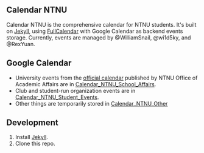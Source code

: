 ## Calendar NTNU
Calendar NTNU is the comprehensive calendar for NTNU students. It's built on [Jekyll](http://jekyllrb.com/), using [FullCalendar](http://fullcalendar.io/) with Google Calendar as backend events storage. Currently, events are managed by @WilliamSnail, @wi1d5ky, and @RexYuan.

## Google Calendar
* University events from the [official calendar](http://www.ntnu.edu.tw/aa/calendar.html) published by NTNU Office of Academic Affairs are in [Calendar_NTNU_School_Affairs](https://www.google.com/calendar/embed?src=5u1e328q7aemec13aojvh5k2i4%40group.calendar.google.com&ctz=Asia/Taipei).
* Club and student-run organization events are in [Calendar_NTNU_Student_Events](https://www.google.com/calendar/embed?src=k13fpdmsl2pmclrigapkt1iagk%40group.calendar.google.com&ctz=Asia/Taipei).
* Other things are temporarily stored in [Calendar_NTNU_Other](https://www.google.com/calendar/embed?src=kbe3bdcmid49crp2cleb44ir1g%40group.calendar.google.com&ctz=Asia/Taipei)

## Development
1. Install [Jekyll](http://jekyllrb.com/).
2. Clone this repo.
